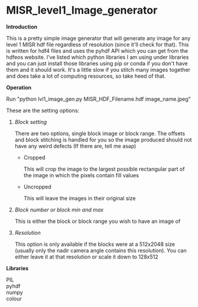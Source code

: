 # MISR_level1_Image_generator

<b>Introduction</b>
<p>
This is a pretty simple image generator that will generate any image for any level 1 MISR hdf file regardless of resolution (since it'll check for that). This is written for hdf4 files and uses the pyhdf API which you can get from the hdfeos website.
I've listed which python libraries I am using under libraries and you can just install those libraries using pip or conda if you don't have them and it should work. It's a little slow if you stitch many images together and does take a lot of computing resources, so take heed of that.
</p>
<b>Operation</b>
<p>
Run "python lvl1_image_gen.py MISR_HDF_Filename.hdf image_name.jpeg"

These are the setting options:
<ol>
<li><em>Block setting</em></li>
  <p>There are two options, single block image or block range. The offsets and block stitching is handled for you so the image produced should not have any weird defects (If there are, tell me asap)</p>
  <ul>
  <li>Cropped</li>
    <p>This will crop the image to the largest possible rectangular part of the image in which the pixels contain fill values</p>
    <li>Uncropped</li>
    <p>This will leave the images in their original size</p>
    </ul>
 <li><em>Block number or block min and max</em></li>
 <p>This is either the block or block range you wish to have an image of</p>
 <li><em>Resolution</em></li>
 <p>This option is only available if the blocks were at a 512x2048 size (usually only the nadir camera angle contains this resolution). You can either leave it at that resolution or scale it down to 128x512</p>
 
 </ol>
 
</p>

<b>Libraries</b>
<p>PIL<br>pyhdf<br>numpy<br>colour</p>


